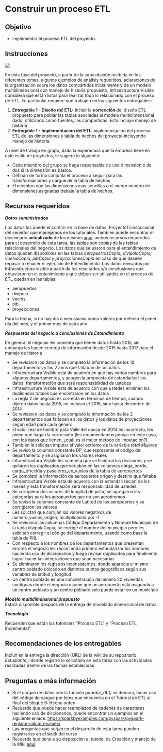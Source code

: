 # **Construir un proceso ETL**
## **Objetivo**
- Implementar el proceso ETL del proyecto.  
## **Instrucciones**

![](./imagenes/S210InfrestructuraVisible.png)

En esta fase del proyecto, a partir de la capacitación recibida en los diferentes temas, algunos ejemplos de análisis requeridos, aclaraciones de la organización sobre los datos compartidos inicialmente y de un modelo multidimensional con manejo de historia propuesto, Infraestructura Visible considera que están listos para realizar todo lo relacionado con el proceso de ETL. En particular requiere que trabajen en los siguientes entregables:

1. **Entregable 1 - Diseño del ETL:** Incluir la **corrección** del diseño ETL propuesto para poblar las tablas asociadas al modelo multidimensional dado, utilizando como fuentes, las compartidas. Esto incluye manejo de historia
2. **Entregable 1 - Implementación del ETL:** implementación del proceso ETL de las dimensiones y tabla de hechos del proyecto incluyendo manejo de historia.

A nivel de trabajo en grupo, dada la experiencia que la empresa tiene en este estilo de proyectos, le sugiere lo siguiente:
- Cada miembro del grupo se haga responsable de una dimensión o de dos si la dimensión es básica.
- Definan de forma conjunta el proceso a seguir para las transformaciones y cargue de la tabla de hechos
- El miembro con las dimensiones más sencillas o el menor número de dimensiones asignadas trabaje la tabla de hechos. 

## **Recursos requeridos**
***Datos suministrados***

Los datos los puede encontrar en la base de datos: ProyectoTransaccional del servidor que manejamos en los tutoriales. También puede encontrar el diccionario **actualizado** de los mismos [aquí](https://github.com/MISW-4402-Analisis-y-Modelado-de-datos/guias/blob/main/docs/Proyecto/Diccionario%20IV.xlsx), ambos recursos requeridos para el desarrollo de esta tarea, las tablas son copias de las tablas relacionales del negocio. Los datos que se usaron para el entendimiento de datos quedan disponibles en las tablas <i> aeropuertosCopia, divipolaCopia, vuelosCopia, pibCopia y	proyeccionesCopia </i> en caso de que deseen repasar o rehacer el ejercicio de Entendimiento. Los datos revisados por Infraestructura visible a partir de los resultados y/o conclusiones que obtuvieron en el entenimiento y que deben ser utilizados en el proceso de ETL quedan en las tablas:
-	aeropuertos
-	divipola
-	vuelos
-	pib 
-	proyecciones

Para la fecha, si no hay día o mes asuma como valores por defecto el pimer día del mes, y el primer mes de cada año

***Respuestas del negocio a conclusiones de Entendimiento***

En general el negocio les comenta que tienen datos hasta 2015, sin embargo les hacen entrega de información desde 2015 hasta 2017 para el manejo de historia
- Se revisaron los datos y se completó la información de los 10 departamentos y los 2 años que faltaban de los datos.
- Infraestructura Visible está de acuerdo en que hay varios nombres para algunos departamentos, y acogen la propuesta de estandarizar los datos, transformación que será responsabilidad de ustedes
- Infraestructura Visible está de acuerdo con que ustedes eliminen los duplicados totales que encontraron en los datos
- La regla 2 de negocio es correcta en términos de tiempo, cuando dijeron datos hasta 2015, no incluian el 2015, sino hasta diciembre de 2014
- Se revisaron los datos y se completó la información de los 2 departamentos que faltaban en los datos y los datos de proyecciones según edad para cada género
- El valor real de hombre para Valle del cauca en 2014 es incorrecto, les piden que hagan la corrección (les recomendamos pensar en este caso, con los datos que tienen, ¿cuál es el mejor método de imputación?)
- También le solicitan imputar el valor extremo de la variable <i>total Mujeres </i>
- Se revisó la columna constante DP, que representa el código del departamento y se asignaron los valores reales
- Infraestructura Visible les comenta que se hicieron las revisiones y se quitaron los duplicados que variaban en las columnas carga_bordo, carga_ofrecida y pasajeros_en_vuelos de la tabla de aeropuertos
- Se completó la información de aeropuertos origen y destino que faltaba
- Infraestructura Visible está de acuerdo con la estandarización de los meses y esta transformación será responsabilidad de ustedes
- Se corrigieron los valores de longitud de pista, se agregaron las categorías para los aeropuertos que no son aerodromos
- Se revisó la columna constante de Latitud de los aeropuertos y se corrigieron los valores
- Les solictan que corrijan los valores negativos de numero_vuelos_origen, multiplicando por -1
- Se revisaron las columnas Código Departamento y Nombre Municipio de la tabla divipolaCopia, se corrige el nombre del municipio pero les solicitan corregir el código del departamento, usando como base la tabla de PIB. 
- Con respecto a los nombres de los departamentos que presentan errores el negocio les recomienda primero estandarizar los nombres haciendo uso de diccionarios y luego revisar duplicados para finalmente lograr hacer las integraciones que sean necesarias 
- Se eliminaron los registros inconsistentes, donde aparecia el mismo centro poblado ubicado en distintos puntos geográficos según sus variables de latitud y longitud
- Un centro poblado es una concentración de mínimo 20 viviendas contiguas donde el negocio asume que un aeropuerto está *asignado* a un centro poblado y un centro poblado solo puede estar en un municipio

***Modelo multidimensional propuesto***<br>
Estará disponible después de la entrega de modelado dimensional de datos.

***Tecnología***

Recuerden que están los tutoriales "Proceso ETL" y "Proceso ETL Incremental"

## **Recomendaciones de los entregables**

Incluir en la entrega la dirección (URL) de la wiki de su repositorio <i>Estudiante_i</i> donde registró lo solicitado en esta tarea con las actividades realizadas dentro de las fechas establecidas

## **Preguntas o más información**
- Si el cargue de datos con la función <i>guardar_db()</i> se demora, hacer uso del código de cargue por lotes que encuentra en el Tutorial de ETL al final del bloque 6: Hecho orden
- Recuerde que puede hacer reemplazos de cadenas de caracteres haciendo uso de diccionarios, puede encontrar un ejemplos en el siguiente enlace: https://sparkbyexamples.com/pyspark/pyspark-replace-column-values/
- Las preguntas que surjan en el desarrollo de esta tarea pueden registrarlas en el slack del curso
- Recuerde que tiene a su disposición el tutorial de Creación y manejo de la Wiki [aquí](https://misovirtual.virtual.uniandes.edu.co/codelabs/wiki-github/index.html?index=..%2F..ETL#0)
